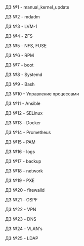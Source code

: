 ДЗ №1 - manual_kernel_update

ДЗ №2 - mdadm

ДЗ №3 - LVM-1

ДЗ №4 - ZFS

ДЗ №5 - NFS, FUSE

ДЗ №6 - RPM

ДЗ №7 - boot

ДЗ №8 - Systemd

ДЗ №9 - Bash

ДЗ №10 - Управление процессами

ДЗ №11 - Ansible

ДЗ №12 - SELinux

ДЗ №13 - Docker

ДЗ №14 - Prometheus

ДЗ №15 - PAM

ДЗ №16 - logs

ДЗ №17 - backup

ДЗ №18 - network

ДЗ №19 - PXE

ДЗ №20 - firewalld

ДЗ №21 - OSPF

ДЗ №22 - VPN

ДЗ №23 - DNS

ДЗ №24 - VLAN's

ДЗ №25 - LDAP
